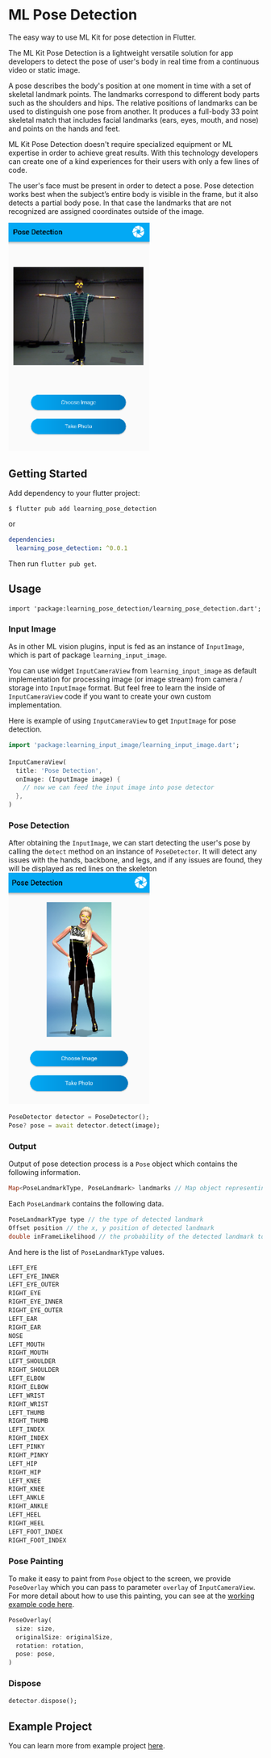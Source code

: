 # ML Pose Detection

The easy way to use ML Kit for pose detection in Flutter.

The ML Kit Pose Detection is a lightweight versatile solution for app developers to detect the pose of user's body in real time from a continuous video or static image. 

A pose describes the body's position at one moment in time with a set of skeletal landmark points. The landmarks correspond to different body parts such as the shoulders and hips. The relative positions of landmarks can be used to distinguish one pose from another. It produces a full-body 33 point skeletal match that includes facial landmarks (ears, eyes, mouth, and nose) and points on the hands and feet. 

ML Kit Pose Detection doesn't require specialized equipment or ML expertise in order to achieve great results. With this technology developers can create one of a kind experiences for their users with only a few lines of code.

The user's face must be present in order to detect a pose. Pose detection works best when the subject’s entire body is visible in the frame, but it also detects a partial body pose. In that case the landmarks that are not recognized are assigned coordinates outside of the image.

<img src="https://github.com/akilaanjanadissanayaka/posture_detection/blob/main/1.png" alt="universe" width="280">

## Getting Started

Add dependency to your flutter project:

```
$ flutter pub add learning_pose_detection
```

or

```yaml
dependencies:
  learning_pose_detection: ^0.0.1
```

Then run `flutter pub get`.

## Usage

```
import 'package:learning_pose_detection/learning_pose_detection.dart';
```

### Input Image

As in other ML vision plugins, input is fed as an instance of `InputImage`, which is part of package  `learning_input_image`. 

You can use widget `InputCameraView` from `learning_input_image` as default implementation for processing image (or image stream) from camera / storage into `InputImage` format. But feel free to learn the inside of `InputCameraView` code if you want to create your own custom implementation.

Here is example of using `InputCameraView` to get `InputImage` for pose detection.

```dart
import 'package:learning_input_image/learning_input_image.dart';

InputCameraView(
  title: 'Pose Detection',
  onImage: (InputImage image) {
    // now we can feed the input image into pose detector
  },
)
```

### Pose Detection

After obtaining the `InputImage`, we can start detecting the user's pose by calling the `detect` method on an instance of `PoseDetector`. It will detect any issues with the hands, backbone, and legs, and if any issues are found, they will be displayed as red lines on the skeleton
<img src="https://github.com/akilaanjanadissanayaka/posture_detection/blob/main/2.png" alt="universe" width="280">

```dart
PoseDetector detector = PoseDetector();
Pose? pose = await detector.detect(image);
```

### Output

Output of pose detection process is a `Pose` object which contains the following information.

```dart
Map<PoseLandmarkType, PoseLandmark> landmarks // Map object representing the list of PoseLandmark
```

Each `PoseLandmark` contains the following data.

```dart
PoseLandmarkType type // the type of detected landmark
Offset position // the x, y position of detected landmark
double inFrameLikelihood // the probability of the detected landmark to be inside the frame
```

And here is the list of `PoseLandmarkType` values.

```dart
LEFT_EYE
LEFT_EYE_INNER
LEFT_EYE_OUTER
RIGHT_EYE
RIGHT_EYE_INNER
RIGHT_EYE_OUTER
LEFT_EAR
RIGHT_EAR
NOSE
LEFT_MOUTH
RIGHT_MOUTH
LEFT_SHOULDER
RIGHT_SHOULDER
LEFT_ELBOW
RIGHT_ELBOW
LEFT_WRIST
RIGHT_WRIST
LEFT_THUMB
RIGHT_THUMB
LEFT_INDEX
RIGHT_INDEX
LEFT_PINKY
RIGHT_PINKY
LEFT_HIP
RIGHT_HIP
LEFT_KNEE
RIGHT_KNEE
LEFT_ANKLE
RIGHT_ANKLE
LEFT_HEEL
RIGHT_HEEL
LEFT_FOOT_INDEX
RIGHT_FOOT_INDEX
```

### Pose Painting

To make it easy to paint from `Pose` object to the screen, we provide `PoseOverlay` which you can pass to parameter `overlay` of `InputCameraView`. For more detail about how to use this painting, you can see at the [working example code here](example/lib/main.dart).

```dart
PoseOverlay(
  size: size,
  originalSize: originalSize,
  rotation: rotation,
  pose: pose,
)
```

### Dispose

```dart
detector.dispose();
```

## Example Project

You can learn more from example project [here](example).
